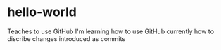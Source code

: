# hello-world
Teaches to use GitHub
I'm learning how to use GitHub
currently how to discribe changes introduced as commits
